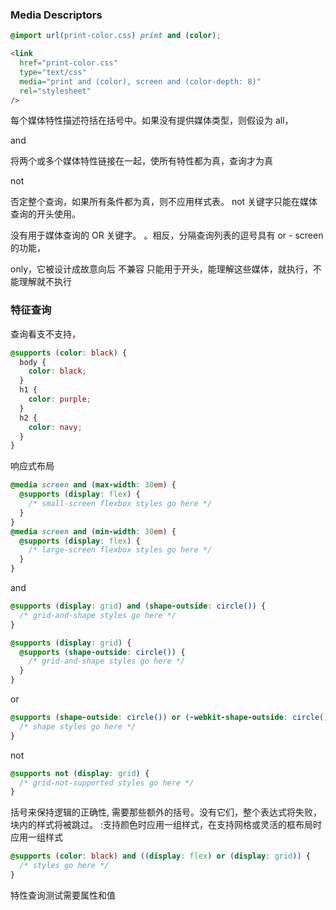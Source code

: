 ### Media Descriptors

```css
@import url(print-color.css) print and (color);
```

```html
<link
  href="print-color.css"
  type="text/css"
  media="print and (color), screen and (color-depth: 8)"
  rel="stylesheet"
/>
```

 每个媒体特性描述符括在括号中。如果没有提供媒体类型，则假设为 all， 

 and 

 将两个或多个媒体特性链接在一起，使所有特性都为真，查询才为真 

 not 

 否定整个查询，如果所有条件都为真，则不应用样式表。  not 关键字只能在媒体查询的开头使用。 

   没有用于媒体查询的 OR 关键字。 。相反，分隔查询列表的逗号具有 or - screen 的功能， 

 only，它被设计成故意向后 不兼容  只能用于开头，能理解这些媒体，就执行，不能理解就不执行

### 特征查询  

查询看支不支持，

```css
@supports (color: black) {
  body {
    color: black;
  }
  h1 {
    color: purple;
  }
  h2 {
    color: navy;
  }
}
```

响应式布局

```css
@media screen and (max-width: 30em) {
  @supports (display: flex) {
    /* small-screen flexbox styles go here */
  }
}
@media screen and (min-width: 30em) {
  @supports (display: flex) {
    /* large-screen flexbox styles go here */
  }
}
```

and

```css
@supports (display: grid) and (shape-outside: circle()) {
  /* grid-and-shape styles go here */
}
```

```css
@supports (display: grid) {
  @supports (shape-outside: circle()) {
    /* grid-and-shape styles go here */
  }
}
```

or

```css
@supports (shape-outside: circle()) or (-webkit-shape-outside: circle()) {
  /* shape styles go here */
}
```

not 

```css
@supports not (display: grid) {
  /* grid-not-supported styles go here */
}
```

  括号来保持逻辑的正确性, 需要那些额外的括号。没有它们，整个表达式将失败，块内的样式将被跳过。  :支持颜色时应用一组样式，在支持网格或灵活的框布局时应用一组样式 

```css
@supports (color: black) and ((display: flex) or (display: grid)) {
  /* styles go here */
}
```

 特性查询测试需要属性和值 